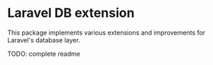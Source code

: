 # Laravel DB extension
This package implements various extensions and improvements for Laravel's database layer.

TODO: complete readme 
